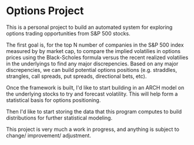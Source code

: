 # Options Project
This is a personal project to build an automated system for exploring options trading opportunities from S&P 500 stocks.

The first goal is, for the top N number of companies in the S&P 500 index measured by by market cap,  to compare the implied volatilies in options prices
using the Black-Scholes formula versus the recent realized volatilies in the underlyings to find any major discrepencies. Based on any major discrepencies,
we can build potential options positions (e.g. straddles, strangles, call spreads, put spreads, directional bets, etc).

Once the framework is built, I'd like to start building in an ARCH model on the underlying stocks to try and forecast volatility. This will help form a 
statistical basis for options positioning.

Then I'd like to start storing the data that this program computes to build distributions for further statistical modeling.

This project is very much a work in progress, and anything is subject to change/ improvement/ adjustment. 
